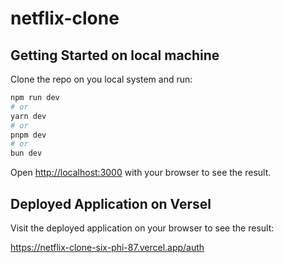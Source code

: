 # netflix-clone

## Getting Started on local machine

Clone the repo on you local system and run:

```bash
npm run dev
# or
yarn dev
# or
pnpm dev
# or
bun dev
```

Open [http://localhost:3000](http://localhost:3000) with your browser to see the result.

## Deployed Application on Versel

Visit the deployed application on your browser to see the result:

https://netflix-clone-six-phi-87.vercel.app/auth



